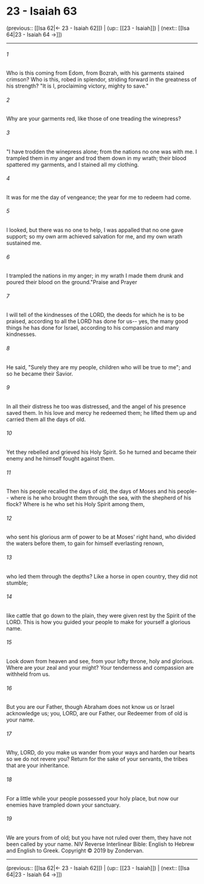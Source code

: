 # 23 - Isaiah 63

(previous:: [[Isa 62|← 23 - Isaiah 62]]) | (up:: [[23 - Isaiah]]) | (next:: [[Isa 64|23 - Isaiah 64 →]])

***


###### 1 
Who is this coming from Edom, from Bozrah, with his garments stained crimson? Who is this, robed in splendor, striding forward in the greatness of his strength? "It is I, proclaiming victory, mighty to save." 

###### 2 
Why are your garments red, like those of one treading the winepress? 

###### 3 
"I have trodden the winepress alone; from the nations no one was with me. I trampled them in my anger and trod them down in my wrath; their blood spattered my garments, and I stained all my clothing. 

###### 4 
It was for me the day of vengeance; the year for me to redeem had come. 

###### 5 
I looked, but there was no one to help, I was appalled that no one gave support; so my own arm achieved salvation for me, and my own wrath sustained me. 

###### 6 
I trampled the nations in my anger; in my wrath I made them drunk and poured their blood on the ground."Praise and Prayer 

###### 7 
I will tell of the kindnesses of the LORD, the deeds for which he is to be praised, according to all the LORD has done for us-- yes, the many good things he has done for Israel, according to his compassion and many kindnesses. 

###### 8 
He said, "Surely they are my people, children who will be true to me"; and so he became their Savior. 

###### 9 
In all their distress he too was distressed, and the angel of his presence saved them. In his love and mercy he redeemed them; he lifted them up and carried them all the days of old. 

###### 10 
Yet they rebelled and grieved his Holy Spirit. So he turned and became their enemy and he himself fought against them. 

###### 11 
Then his people recalled the days of old, the days of Moses and his people-- where is he who brought them through the sea, with the shepherd of his flock? Where is he who set his Holy Spirit among them, 

###### 12 
who sent his glorious arm of power to be at Moses' right hand, who divided the waters before them, to gain for himself everlasting renown, 

###### 13 
who led them through the depths? Like a horse in open country, they did not stumble; 

###### 14 
like cattle that go down to the plain, they were given rest by the Spirit of the LORD. This is how you guided your people to make for yourself a glorious name. 

###### 15 
Look down from heaven and see, from your lofty throne, holy and glorious. Where are your zeal and your might? Your tenderness and compassion are withheld from us. 

###### 16 
But you are our Father, though Abraham does not know us or Israel acknowledge us; you, LORD, are our Father, our Redeemer from of old is your name. 

###### 17 
Why, LORD, do you make us wander from your ways and harden our hearts so we do not revere you? Return for the sake of your servants, the tribes that are your inheritance. 

###### 18 
For a little while your people possessed your holy place, but now our enemies have trampled down your sanctuary. 

###### 19 
We are yours from of old; but you have not ruled over them, they have not been called by your name. NIV Reverse Interlinear Bible: English to Hebrew and English to Greek. Copyright © 2019 by Zondervan.

***

(previous:: [[Isa 62|← 23 - Isaiah 62]]) | (up:: [[23 - Isaiah]]) | (next:: [[Isa 64|23 - Isaiah 64 →]])
